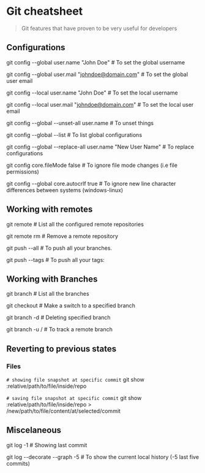 # Git cheatsheet

> Git features that have proven to be very useful for developers

## Configurations

git config --global user.name "John Doe"  # To set the global username

git config --global user.mail "johndoe@domain.com"  # To set the global user email

git config --local user.name "John Doe"  # To set the local username

git config --local user.mail "johndoe@domain.com"  # To set the local user email

git config --global --unset-all user.name  # To unset things

git config --global --list  # To list global configurations

git config --global --replace-all user.name "New User Name"  # To replace configurations

git config core.fileMode false  # To ignore file mode changes (i.e file permissions)

git config --global core.autocrlf true  # To ignore new line character differences between systems (windows-linux)

## Working with remotes

git remote  # List all the configured remote repositories

git remote rm <remote>  # Remove a remote repository

git push <remote> --all # To push all your branches.

git push <remote> --tags # To push all your tags:

## Working with Branches

git branch  # List all the branches

git checkout <branch>  # Make a switch to a specified branch

git branch -d <branch>  # Deleting specified branch

git branch -u <remote>/<branch> # To track a remote branch

## Reverting to previous states

### Files

`# showing file snapshot at specific commit`
git show <commit-sha>:relative/path/to/file/inside/repo

`# saving file snapshot at specific commit`
git show <commit-sha>:relative/path/to/file/inside/repo > /new/path/to/file/content/at/selected/commit

## Miscelaneous

git log -1  # Showing last commit

git log --decorate --graph -5   # To show the current local history (-5 last five commits)

